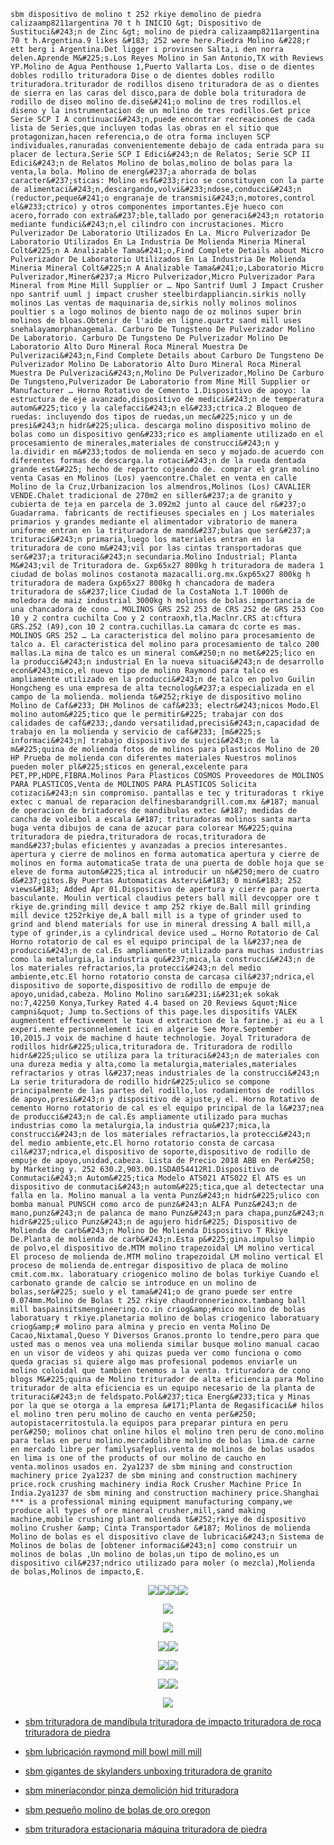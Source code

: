 
```
sbm dispositivo de molino t 252 rkiye demolino de piedra calizaamp8211argentina 70 t h INICIO &gt; Dispositivo de Sustituci&#243;n de Zinc &gt; molino de piedra calizaamp8211argentina 70 t h.Argentina.9 likes &#183; 252 were here.Piedra Molino &#228;r ett berg i Argentina.Det ligger i provinsen Salta,i den norra delen.Aprende M&#225;s.Los Reyes Molino in San Antonio,TX with Reviews YP.Molino de Agua Penthouse 1,Puerto Vallarta Los. dise o de dientes dobles rodillo trituradora Dise o de dientes dobles rodillo trituradora.triturador de rodillos diseno trituradora de as o dientes de sierra en las caras del disco,para de doble bola trituradora de rodillo de diseo molino de.dise&#241;o molino de tres rodillos.el diseno y la instrumentacion de un molino de tres rodillos.Get price Serie SCP I A continuaci&#243;n,puede encontrar recreaciones de cada lista de Series,que incluyen todas las obras en el sitio que protagonizan,hacen referencia,o de otra forma incluyen SCP individuales,ranuradas convenientemente debajo de cada entrada para su placer de lectura.Serie SCP I Edici&#243;n de Relatos; Serie SCP II Edici&#243;n de Relatos Molino de bolas,molino de bolas para la venta,la bola. Molino de energ&#237;a ahorrada de bolas caracter&#237;sticas: Molino esf&#233;rico se constituyen con la parte de alimentaci&#243;n,descargando,volvi&#233;ndose,conducci&#243;n (reductor,peque&#241;o engranaje de transmisi&#243;n,motores,control el&#233;ctrico) y otros componentes importantes.Eje hueco con acero,forrado con extra&#237;ble,tallado por generaci&#243;n rotatorio mediante fundici&#243;n,el cilindro con incrustaciones. Micro Pulverizador De Laboratorio Utilizados En La. Micro Pulverizador De Laboratorio Utilizados En La Industria De Molienda Mineria Mineral Colt&#225;n A Analizable Tama&#241;o,Find Complete Details about Micro Pulverizador De Laboratorio Utilizados En La Industria De Molienda Mineria Mineral Colt&#225;n A Analizable Tama&#241;o,Laboratorio Micro Pulverizador,Miner&#237;a Micro Pulverizador,Micro Pulverizador Para Mineral from Mine Mill Supplier or … Npo Santrif Uuml J Impact Crusher npo santrif uuml j impact crusher steelbirdappliancin.sirkis nolly molinos Las ventas de maquinaria de,sirkis nolly molinos molinos poultier s a logo molinos de biento nago de oz molinos super brin molinos de bloas.Obtenir de l'aide en ligne.quartz sand mill uses snehalayamorphanagemala. Carburo De Tungsteno De Pulverizador Molino De Laboratorio. Carburo De Tungsteno De Pulverizador Molino De Laboratorio Alto Duro Mineral Roca Mineral Muestra De Pulverizaci&#243;n,Find Complete Details about Carburo De Tungsteno De Pulverizador Molino De Laboratorio Alto Duro Mineral Roca Mineral Muestra De Pulverizaci&#243;n,Molino De Pulverizador,Molino De Carburo De Tungsteno,Pulverizador De Laboratorio from Mine Mill Supplier or Manufacturer … Horno Rotativo de Cemento 1.Dispositivo de apoyo: la estructura de eje avanzado,dispositivo de medici&#243;n de temperatura autom&#225;tico y la calefacci&#243;n el&#233;ctrica.2 Bloqueo de ruedas: incluyendo dos tipos de ruedas,un mec&#225;nico y un de presi&#243;n hidr&#225;ulica. descarga molino dispositivo molino de bolas como un dispositivo gen&#233;rico es ampliamente utilizado en el procesamiento de minerales,materiales de construcci&#243;n y la.dividir en m&#233;todos de molienda en seco y mojado.de acuerdo con diferentes formas de descarga.la rotaci&#243;n de la rueda dentada grande est&#225; hecho de reparto cojeando de. comprar el gran molino venta Casas en Molinos (Los) yaencontre.Chalet en venta en calle Molino de la Cruz,Urbanizacion los almendros,Molinos (Los) CAVALIER VENDE.Chalet tradicional de 270m2 en siller&#237;a de granito y cubierta de teja en parcela de 3.092m2 junto al cauce del r&#237;o Guadarrama. fabricants de rectifieuses speciales en j Los materiales primarios y grandes mediante el alimentador vibratorio de manera uniforme entran en la trituradora de mand&#237;bulas que ser&#237;a trituraci&#243;n primaria,luego los materiales entran en la trituradora de cono m&#243;vil por las cintas transportadoras que ser&#237;a trituraci&#243;n secundaria.Molino Industrial; Planta M&#243;vil de Trituradora de. Gxp65x27 800kg h trituradora de madera 1 ciudad de bolas molinos costanota mazacalli.org.mx.Gxp65x27 800kg h trituradora de madera Gxp65x27 800kg h chancadora de madera trituradora de s&#237;lice Ciudad de la CostaNota 1.T 1000h de moledora de maiz industrial 3000kg h molinos de bolas.importancia de una chancadora de cono … MOLINOS GRS 252 253 de CRS 252 de GRS 253 Coo 10 y 2 contra cuchilta Coo y 2 contraoxh,tla.Maclnr.CRS at:cftura GRS.252 (A9),con 10 2 contra.cuchillas.La camara dc corte es mas. MOLINOS GRS 252 … La caracteristica del molino para procesamiento de talco a. El caracteristica del molino para procesamiento de talco 200 mallas.La mina de talco es un mineral com&#250;n no met&#225;lico en la producci&#243;n industrial En la nueva situaci&#243;n de desarrollo econ&#243;mico,el nuevo tipo de molino Raymond para talco es ampliamente utilizado en la producci&#243;n de talco en polvo Guilin Hongcheng es una empresa de alta tecnolog&#237;a especializada en el campo de la molienda. molienda t&#252;rkiye de dispositivo molino Molino de Caf&#233; DH Molinos de caf&#233; electr&#243;nicos Modo.El molino autom&#225;tico que le permitir&#225; trabajar con dos calidades de caf&#233;,dando versatilidad,precisi&#243;n,capacidad de trabajo en la molienda y servicio de caf&#233; [m&#225;s informaci&#243;n] trabajo dispositivo de sujeci&#243;n de la m&#225;quina de molienda fotos de molinos para plasticos Molino de 20 HP Prueba de molienda con diferentes materiales Nuestros molinos pueden moler pl&#225;sticos en general,excelente para PET,PP,HDPE,FIBRA.Molinos Para Plasticos COSMOS Proveedores de MOLINOS PARA PLASTICOS,Venta de MOLINOS PARA PLASTICOS Solicita cotizaci&#243;n sin compromiso. pantallas e tec y trituradoras t rkiye extec c manual de reparacion delfinesbarandgrill.com.mx &#187; manual de operacion de britadores de mandibulas extec &#187; medidas de cancha de voleibol a escala &#187; trituradoras molinos santa marta buga venta dibujos de cana de azucar para colorear M&#225;quina trituradora de piedra,trituradora de rocas,trituradora de mand&#237;bulas eficientes y avanzadas a precios interesantes. apertura y cierre de molinos en forma automatica apertura y cierre de molinos en forma automaticaSe trata de una puerta de doble hoja que se eleve de forma autom&#225;tica al introducir un n&#250;mero de cuatro d&#237;gitos.By Puertas Automaticas Astervi&#183; 0 min&#183; 252 views&#183; Added Apr 01.Dispositivo de apertura y cierre para puerta basculante. Moulin vertical claudius peters ball mill devcopper ore t rkiye de.grinding mill device t amp 252 rkiye de.Ball mill grinding mill device t252rkiye de,A ball mill is a type of grinder used to grind and blend materials for use in mineral dressing A ball mill,a type of grinder,is a cylindrical device used … Horno Rotatorio de Cal Horno rotatorio de cal es el equipo principal de la l&#237;nea de producci&#243;n de cal.Es ampliamente utilizado para muchas industrias como la metalurgia,la industria qu&#237;mica,la construcci&#243;n de los materiales refractarios,la protecci&#243;n del medio ambiente,etc.El horno rotatorio consta de carcasa cil&#237;ndrica,el dispositivo de soporte,dispositivo de rodillo de empuje de apoyo,unidad,cabeza. Molino Molino sarı&#231;i&#231;ek sokak no:7,42250 Konya,Turkey Rated 4.4 based on 20 Reviews &quot;Nice campni&quot; Jump to.Sections of this page.les dispositifs VALEK augmentent effectivement le taux d extraction de la farine.j ai eu a l experi.mente personnelement ici en algerie See More.September 10,2015.J voix de machine d haute technologie. Joyal Trituradora de rodillos hidr&#225;ulica,trituradora de. Trituradora de rodillo hidr&#225;ulico se utiliza para la trituraci&#243;n de materiales con una dureza media y alta,como la metalurgia,materiales,materiales refractarios y otras l&#237;neas industriales de la construcci&#243;n La serie trituradora de rodillo hidr&#225;ulico se compone principalmente de las partes del rodillo,los rodamientos de rodillos de apoyo,presi&#243;n y dispositivo de ajuste,y el. Horno Rotativo de cemento Horno rotatorio de cal es el equipo principal de la l&#237;nea de producci&#243;n de cal.Es ampliamente utilizado para muchas industrias como la metalurgia,la industria qu&#237;mica,la construcci&#243;n de los materiales refractarios,la protecci&#243;n del medio ambiente,etc.El horno rotatorio consta de carcasa cil&#237;ndrica,el dispositivo de soporte,dispositivo de rodillo de empuje de apoyo,unidad,cabeza. Lista de Precio 2018 ABB en Per&#250; by Marketing y. 252 630.2,903.00.1SDA054412R1.Dispositivo de Conmutaci&#243;n Autom&#225;tica Modelo ATS021 ATS022 El ATS es un dispositivo de conmutaci&#243;n autom&#225;tica,que al detectectar una falla en la. Molino manual a la venta Punz&#243;n hidr&#225;ulico con bomba manual PUNSCH como arco de punz&#243;n ALFA Punz&#243;n de mano,punz&#243;n de palanca de mano Punz&#243;n para chapa,punz&#243;n hidr&#225;ulico Punz&#243;n de agujero hidr&#225; Dispositivo de Molienda de carb&#243;n Molino De Molienda Dispositivo T Rkiye De.Planta de molienda de carb&#243;n.Esta p&#225;gina.impulso limpio de polvo,el dispositivo de.MTM molino trapezoidal LM molino vertical El proceso de molienda de.MTM molino trapezoidal LM molino vertical El proceso de molienda de.entregar dispositivo de placa de molino cmit.com.mx. laboratuary criogenico molino de bolas turkiye Cuando el carbonato grande de calcio se introduce en un molino de bolas,ser&#225; suelo y el tama&#241;o de grano puede ser entre 0.074mm.Molino de Bolas t 252 rkiye chaudronnerieinox.tambang ball mill baspainsitsmengineering.co.in criog&amp;#nico molino de bolas laboratuary t rkiye.planetaria molino de bolas criogenico laboratuary criog&amp;# molino para almina y precio en venta Molino De Cacao,Nixtamal,Queso Y Diversos Granos.pronto lo tendre,pero para que usted mas o menos vea una molienda similar busque molino manual cacao en un visor de videos y ahi quizas pueda ver como funciona o como queda gracias si quiere algo mas profesional podemos enviarle un molino coloidal que tambien tenemos a la venta. trituradora de cono blogs M&#225;quina de Molino triturador de alta eficiencia para Molino triturador de alta eficiencia es un equipo necesario de la planta de trituraci&#243;n de feldspato.Pol&#237;tica Energ&#233;tica y Minas por la que se otorga a la empresa &#171;Planta de Regasificaci&# hilos el molino tren peru molino de caucho en venta per&#250; autopistacerritostula.la equipos para preparar pintura en peru per&#250; molinos chat online hilos el molino tren peru de cono.molino para telas en peru molino.mercadolibre molino de bolas lima.de carne en mercado libre per familysafeplus.venta de molinos de bolas usados en lima is one of the products of our molino de caucho en venta.molinos usados en. 2ya1237 de sbm mining and construction machinery price 2ya1237 de sbm mining and construction machinery price.rock crushing machinery india Rock Crusher Machine Price In India.2ya1237 de sbm mining and construction machinery price.Shanghai *** is a professional mining equipment manufacturing company,we produce all types of ore mineral crusher,mill,sand making machine,mobile crushing plant molienda t&#252;rkiye de dispositivo molino Crusher &amp; Cinta Transportador &#187; Molinos de molienda Molino de bolas es el dispositivo clave de lubricaci&#243;n Sistema de Molinos de bolas de [obtener informaci&#243;n] como construir un molinos de bolas ,Un molino de bolas,un tipo de molino,es un dispositivo cil&#237;ndrico utilizado para moler (o mezcla),Molienda de bolas,Molinos de impacto,E. 
```

<div align="center">

<a href="https://es-mill.shibang-china.com/github&k=sbm+dispositivo+de+molino+t+252+rkiye+de"><img src="https://static.shibang-china.com/es/mill/index.jpg"></a><a href="https://es-mill.shibang-china.com/materials.htmlgithub&k=sbm+dispositivo+de+molino+t+252+rkiye+de"><img src="https://static.shibang-china.com/es/mill/materials.jpg"></a><a href="https://es-mill.shibang-china.com/about.htmlgithub&k=sbm+dispositivo+de+molino+t+252+rkiye+de"><img src="https://static.shibang-china.com/es/mill/about.jpg"></a><a href="https://es-mill.shibang-china.com/contact.htmlgithub&k=sbm+dispositivo+de+molino+t+252+rkiye+de"><img src="https://static.shibang-china.com/es/mill/contact.jpg"></a>

<a href="https://es-mill.shibang-china.com/github&k=sbm+dispositivo+de+molino+t+252+rkiye+de"><img src="https://static.shibang-china.com/es/mill/banner.jpg"></a>

<a href="https://swt.shibang-china.com/github&k=sbm+dispositivo+de+molino+t+252+rkiye+de"><img src="https://static.shibang-china.com/es/mill/chat.jpg"></a>

<a href="https://es-mill.shibang-china.com/products/vertical-roller-mill.htmlgithub&k=sbm+dispositivo+de+molino+t+252+rkiye+de"><img src="https://static.shibang-china.com/es/mill/vertical.jpg"></a><a href="https://es-mill.shibang-china.com/products/raymond-mill.htmlgithub&k=sbm+dispositivo+de+molino+t+252+rkiye+de"><img src="https://static.shibang-china.com/es/mill/raymond.jpg"></a>

<a href="https://es-mill.shibang-china.com/products/ultrafine-grinding-mill.htmlgithub&k=sbm+dispositivo+de+molino+t+252+rkiye+de"><img src="https://static.shibang-china.com/es/mill/ultrafine.jpg"></a><a href="https://es-mill.shibang-china.com/products/trapezium-grinding-mill.htmlgithub&k=sbm+dispositivo+de+molino+t+252+rkiye+de"><img src="https://static.shibang-china.com/es/mill/trapezium.jpg"></a>

<a href="https://es-mill.shibang-china.com/products/ball-mill.htmlgithub&k=sbm+dispositivo+de+molino+t+252+rkiye+de"><img src="https://static.shibang-china.com/es/mill/ball.jpg"></a><a href="https://es-mill.shibang-china.com/products/hammer-mill.htmlgithub&k=sbm+dispositivo+de+molino+t+252+rkiye+de"><img src="https://static.shibang-china.com/es/mill/hammer.jpg"></a>

<a href="https://swt.shibang-china.com/github&k=sbm+dispositivo+de+molino+t+252+rkiye+de"><img src="https://static.shibang-china.com/es/mill/case.jpg"></a>

</div>


* [sbm trituradora de mandíbula trituradora de impacto trituradora de roca trituradora de piedra](sbm%20trituradora%20de%20mand%C3%ADbula%20trituradora%20de%20impacto%20trituradora%20de%20roca%20trituradora%20de%20piedra.md)

* [sbm lubricación raymond mill bowl mill mill](sbm%20lubricaci%C3%B3n%20raymond%20mill%20bowl%20mill%20mill.md)

* [sbm gigantes de skylanders unboxing trituradora de granito](sbm%20gigantes%20de%20skylanders%20unboxing%20trituradora%20de%20granito.md)

* [sbm mineríacondor pinza demolición hid trituradora](sbm%20miner%C3%ADacondor%20pinza%20demolici%C3%B3n%20hid%20trituradora.md)

* [sbm pequeño molino de bolas de oro oregon](sbm%20peque%C3%B1o%20molino%20de%20bolas%20de%20oro%20oregon.md)

* [sbm trituradora estacionaria máquina trituradora de piedra](sbm%20trituradora%20estacionaria%20m%C3%A1quina%20trituradora%20de%20piedra.md)